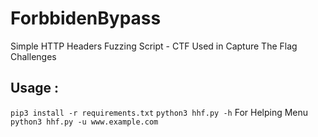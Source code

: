 # ForbbidenBypass
Simple HTTP Headers Fuzzing Script - CTF
Used in Capture The Flag Challenges

## Usage :
`pip3 install -r requirements.txt`
`python3 hhf.py -h` For Helping Menu
`python3 hhf.py -u www.example.com`
